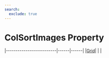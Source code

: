 ```yaml
---
search:
  exclude: true
---
```


<h1 class="heading"><span class="name">ColSortImages Property</span></h1>

|--------------------------|------|------|
|[Grid](../objects/grid.md)|&nbsp;|&nbsp;|
